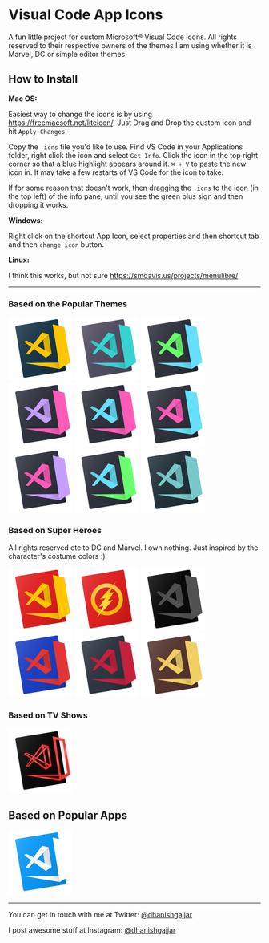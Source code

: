 Visual Code App Icons
======================================

A fun little project for custom Microsoft® Visual Code Icons. All rights reserved to their respective owners of the themes I am using whether it is Marvel, DC or simple editor themes.

## How to Install

**Mac OS:**

Easiest way to change the icons is by using https://freemacsoft.net/liteicon/. Just Drag and Drop the custom icon and hit `Apply Changes`.

Copy the `.icns` file you'd like to use. Find VS Code in your Applications folder, right click the icon and select `Get Info`. Click the icon in the top right corner so that a blue highlight appears around it. `⌘ + V` to paste the new icon in. It may take a few restarts of VS Code for the icon to take.

If for some reason that doesn't work, then dragging the `.icns` to the icon (in the top left) of the info pane, until you see the green plus sign and then dropping it works.

**Windows:**

Right click on the shortcut App Icon, select properties and then shortcut tab and then `change icon` button.

**Linux:**

I think this works, but not sure https://smdavis.us/projects/menulibre/

---

### Based on the Popular Themes

<img src="svg/cobalt2.svg" alt="Cobalt 2" width="128"/> <img src="svg/levelup.svg" alt="LevelUp Tutorials" width="128"/> <img src="svg/dracula.svg" alt="Dracula" width="128"/> <img src="svg/dracula_one.svg" alt="Dracula Option One" width="128"/> <img src="svg/dracula_two.svg" alt="Dracula Option Two" width="128"/> <img src="svg/dracula_three.svg" alt="Dracula Option Three" width="128"/> <img src="svg/dracula_four.svg" alt="Dracula Option Four" width="128"/> <img src="svg/dracula_five.svg" alt="Dracula Option Five" width="128"/> <img src="svg/oceanic-next.svg" alt="Oceanic Next" width="128"/>

### Based on Super Heroes

All rights reserved etc to DC and Marvel. I own nothing. Just inspired by the character's costume colors :)

<img src="svg/flash.svg" alt="Flash" width="128"/> <img src="svg/flash_alternative.svg" alt="Flash Alternative" width="128"/> <img src="svg/batman.svg" alt="Batman" width="128"/> <img src="svg/spiderman.svg" alt="Spider-Man" width="128"/> <img src="svg/daredevil.svg" alt="daredevil" width="128"/> <img src="svg/luke_cage.svg" alt="Luke Cage" width="128"/>


### Based on TV Shows
<img src="svg/stranger_things.svg" alt="Stranger Things" width="128"/>

## Based on Popular Apps
<img src="svg/xcode.svg" alt="Xcode" width="128"/>

----

You can get in touch with me at Twitter: [@dhanishgajjar](https://twitter.com/dhanishgajjar)

I post awesome stuff at
Instagram: [@dhanishgajjar](https://instagram.com/dhanishgajjar)
